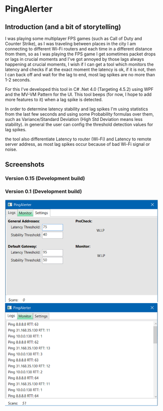 # PingAlerter
## Introduction (and a bit of storytelling)
I was playing some multiplayer FPS games (such as Call of Duty and Counter Strike), as I was traveling between places in the city I am connecting to different Wi-Fi routers and each time in a different distance from them, so as I was playing the FPS game I get sometimes packet drops or lags in crucial moments and I've got annoyed by those lags always happening at crucial moments, I wish if I can get a tool which monitors the latency and checks if at the exact moment the latency is ok, if it is not, then I can back off and wait for the lag to end, most lag spikes are no more than 1-2 seconds.

For this I've developed this tool in C# .Net 4.0 (Targeting 4.5.2) using WPF and the MV-VM Pattern for the UI.
This tool beeps (for now, I hope to add more features to it) when a lag spike is detected.

In order to determine latency stability and lag spikes I'm using statistics from the last few seconds and using some Probability formulas over them, such as Variance/Standard Deviation (High Std Deviation means less stability).
in general the user can config the threshold detection values for lag spikes.

the tool also differentiate Latency to router (Wi-Fi) and Latency to remote server address, as most lag spikes occur because of bad Wi-Fi signal or noise.

## Screenshots
### Version 0.15 (Development build)
### Version 0.1 (Development build)
![](/Media/screenshot1_settings.png)
![](/Media/screenshot2_logs.png)
